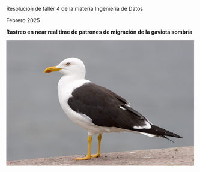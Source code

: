 Resolución de taller 4 de la materia Ingenieria de Datos

Febrero 2025

**Rastreo en near real time de patrones de migración de la gaviota sombría**

![Gaviota](Gaviota.png)
